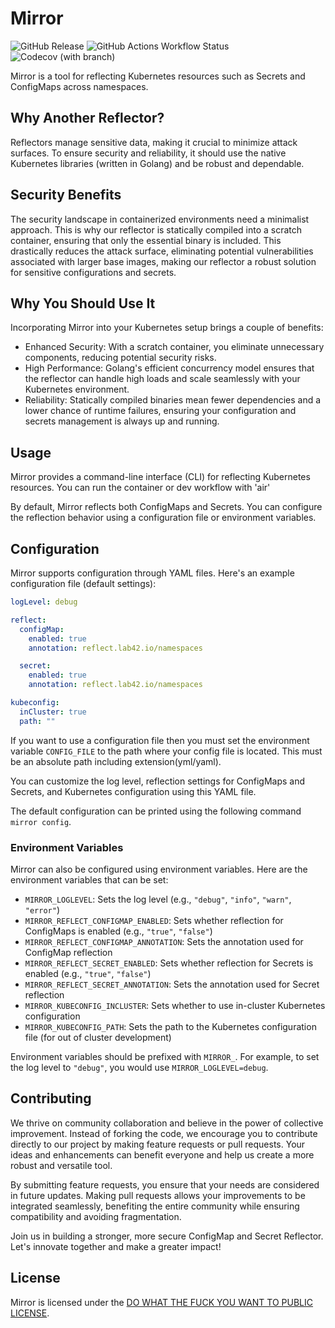 # Mirror

![GitHub Release](https://img.shields.io/github/v/release/lab42/mirror)
![GitHub Actions Workflow Status](https://img.shields.io/github/actions/workflow/status/lab42/mirror/CD.yaml)
![Codecov (with branch)](https://img.shields.io/codecov/c/github/lab42/mirror/main)

Mirror is a tool for reflecting Kubernetes resources such as Secrets and ConfigMaps across namespaces.

## Why Another Reflector?

Reflectors manage sensitive data, making it crucial to minimize attack surfaces. To ensure security and reliability, it should use the native Kubernetes libraries (written in Golang) and be robust and dependable.

## Security Benefits

The security landscape in containerized environments need a minimalist approach. This is why our reflector is statically compiled into a scratch container, ensuring that only the essential binary is included. This drastically reduces the attack surface, eliminating potential vulnerabilities associated with larger base images, making our reflector a robust solution for sensitive configurations and secrets.

## Why You Should Use It

Incorporating Mirror into your Kubernetes setup brings a couple of benefits:

- Enhanced Security: With a scratch container, you eliminate unnecessary components, reducing potential security risks.
- High Performance: Golang's efficient concurrency model ensures that the reflector can handle high loads and scale seamlessly with your Kubernetes environment.
- Reliability: Statically compiled binaries mean fewer dependencies and a lower chance of runtime failures, ensuring your configuration and secrets management is always up and running.

## Usage

Mirror provides a command-line interface (CLI) for reflecting Kubernetes resources. You can run the container or dev workflow with 'air'

By default, Mirror reflects both ConfigMaps and Secrets. You can configure the reflection behavior using a configuration file or environment variables.

## Configuration

Mirror supports configuration through YAML files. Here's an example configuration file (default settings):

```yaml
logLevel: debug

reflect:
  configMap:
    enabled: true
    annotation: reflect.lab42.io/namespaces

  secret:
    enabled: true
    annotation: reflect.lab42.io/namespaces

kubeconfig:
  inCluster: true
  path: ""
```

If you want to use a configuration file then you must set the environment variable `CONFIG_FILE` to the path where your config file is located. This must be an absolute path including extension(yml/yaml).

You can customize the log level, reflection settings for ConfigMaps and Secrets, and Kubernetes configuration using this YAML file.

The default configuration can be printed using the following command `mirror config`.

### Environment Variables

Mirror can also be configured using environment variables. Here are the environment variables that can be set:

- `MIRROR_LOGLEVEL`: Sets the log level (e.g., `"debug"`, `"info"`, `"warn"`, `"error"`)
- `MIRROR_REFLECT_CONFIGMAP_ENABLED`: Sets whether reflection for ConfigMaps is enabled (e.g., `"true"`, `"false"`)
- `MIRROR_REFLECT_CONFIGMAP_ANNOTATION`: Sets the annotation used for ConfigMap reflection
- `MIRROR_REFLECT_SECRET_ENABLED`: Sets whether reflection for Secrets is enabled (e.g., `"true"`, `"false"`)
- `MIRROR_REFLECT_SECRET_ANNOTATION`: Sets the annotation used for Secret reflection
- `MIRROR_KUBECONFIG_INCLUSTER`: Sets whether to use in-cluster Kubernetes configuration
- `MIRROR_KUBECONFIG_PATH`: Sets the path to the Kubernetes configuration file (for out of cluster development)

Environment variables should be prefixed with `MIRROR_`. For example, to set the log level to `"debug"`, you would use `MIRROR_LOGLEVEL=debug`.

## Contributing

We thrive on community collaboration and believe in the power of collective improvement. Instead of forking the code, we encourage you to contribute directly to our project by making feature requests or pull requests. Your ideas and enhancements can benefit everyone and help us create a more robust and versatile tool.

By submitting feature requests, you ensure that your needs are considered in future updates. Making pull requests allows your improvements to be integrated seamlessly, benefiting the entire community while ensuring compatibility and avoiding fragmentation.

Join us in building a stronger, more secure ConfigMap and Secret Reflector. Let's innovate together and make a greater impact!

## License

Mirror is licensed under the [DO WHAT THE FUCK YOU WANT TO PUBLIC LICENSE](LICENSE).
